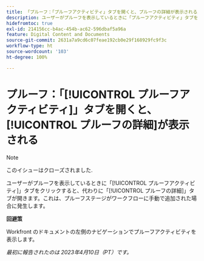 ```yaml
---
title: 「プルーフ：「プルーフアクティビティ」タブを開くと、プルーフの詳細が表示される」
description: ユーザーがプルーフを表示しているときに「プルーフアクティビティ」タブをクリックすると、代わりに「プルーフの詳細」タブが開きます。これは、プルーフステージがワークフローに手動で追加された場合に発生します。
hidefromtoc: true
exl-id: 214156cc-b4ac-454b-ac62-596dbaf5a96a
feature: Digital Content and Documents
source-git-commit: 2631a7a9cd6c07feae192cb0e29f168929fc9f3c
workflow-type: ht
source-wordcount: '103'
ht-degree: 100%

---
```


# プルーフ：「[!UICONTROL プルーフアクティビティ]」タブを開くと、[!UICONTROL プルーフの詳細]が表示される

<!--This article is on WF and WFP TOCs-->

<!--Valid issue, live for workaround-->

>[!NOTE]
>
>このイシューはクローズされました.

ユーザーがプルーフを表示しているときに「[!UICONTROL プルーフアクティビティ]」タブをクリックすると、代わりに「[!UICONTROL プルーフの詳細]」タブが開きます。これは、プルーフステージがワークフローに手動で追加された場合に発生します。

**回避策**

Workfront のドキュメントの左側のナビゲーションでプルーフアクティビティを表示します。

_最初に報告されたのは 2023年4月10日（PT）です。_

